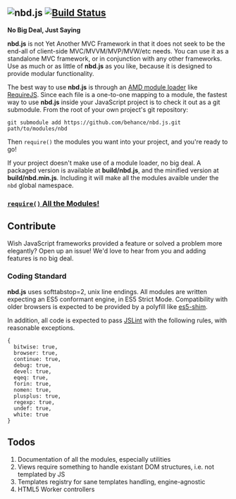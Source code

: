 ![nbd.js](http://i.imgur.com/qstw3.png) [![Build Status](https://travis-ci.org/behance/nbd.js.png?branch=master)](https://travis-ci.org/behance/nbd.js)
---

**No Big Deal, Just Saying**

**nbd.js** is not Yet Another MVC Framework in that it does not seek to be the
end-all of client-side MVC/MVVM/MVP/MVW/etc needs. You can use it as a
standalone MVC framework, or in conjunction with any other frameworks. Use as
much or as little of **nbd.js** as you like, because it is designed to provide
modular functionality.

The best way to use **nbd.js** is through an [AMD module loader][amd] like
[RequireJS][]. Since each file is a one-to-one mapping to a module, the
fastest way to use **nbd.js** inside your JavaScript project is to check it out as
a git submodule. From the root of your own project's git repository:

    git submodule add https://github.com/behance/nbd.js.git path/to/modules/nbd

Then `require()` the modules you want into your project, and you're ready to
go! 

If your project doesn't make use of a module loader, no big deal. A packaged
version is available at **build/nbd.js**, and the minified version at
**build/nbd.min.js**. Including it will make all the modules avaible under the
`nbd` global namespace.

[amd]: https://github.com/amdjs/amdjs-api/wiki/AMD
[requirejs]: http://requirejs.org/

### [`require()` All the Modules!](nbd.js/blob/master/docs/index.md)

## Contribute
Wish JavaScript frameworks provided a feature or solved a problem more
elegantly? Open up an issue! We'd love to hear from you and adding features is
no big deal.

### Coding Standard
**nbd.js** uses softtabstop=2, unix line endings. All modules are written
expecting an ES5 conformant engine, in ES5 Strict Mode. Compatibility with
older browsers is expected to be provided by a polyfill like [es5-shim][shim].

In addition, all code is expected to pass [JSLint][] with the following rules,
with reasonable exceptions.

    {
      bitwise: true,
      browser: true,
      continue: true,
      debug: true,
      devel: true,
      eqeq: true,
      forin: true,
      nomen: true,
      plusplus: true,
      regexp: true,
      undef: true,
      white: true
    }

[shim]: https://github.com/kriskowal/es5-shim
[jslint]: http://www.jslint.com/lint.html

## Todos

1. Documentation of all the modules, especially utilities
2. Views require something to handle existant DOM structures, i.e. not
   templated by JS
3. Templates registry for sane templates handling, engine-agnostic
4. HTML5 Worker controllers
